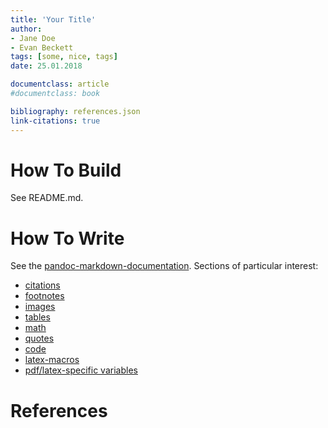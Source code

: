 ```yaml
---
title: 'Your Title'
author:
- Jane Doe
- Evan Beckett
tags: [some, nice, tags]
date: 25.01.2018

documentclass: article
#documentclass: book

bibliography: references.json
link-citations: true
---
```


# How To Build

See README.md.

# How To Write

See the [pandoc-markdown-documentation](https://pandoc.org/MANUAL.html#pandocs-markdown). Sections of particular interest:

* [citations](https://pandoc.org/MANUAL.html#citations)
* [footnotes](https://pandoc.org/MANUAL.html#footnotes)
* [images](https://pandoc.org/MANUAL.html#images)
* [tables](https://pandoc.org/MANUAL.html#tables)
* [math](https://pandoc.org/MANUAL.html#math)
* [quotes](https://pandoc.org/MANUAL.html#block-quotations)
* [code](https://pandoc.org/MANUAL.html#verbatim-code-blocks)
* [latex-macros](https://pandoc.org/MANUAL.html#latex-macros)
* [pdf/latex-specific variables](https://pandoc.org/MANUAL.html#variables-for-latex)

# References
